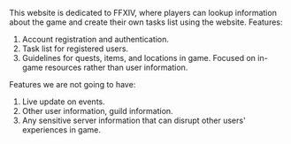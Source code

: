 This website is dedicated to FFXIV, where players can lookup information about the game and create their own tasks list using the website. 
Features:
  1. Account registration and authentication.
  2. Task list for registered users.
  3. Guidelines for quests, items, and locations in game. Focused on in-game resources rather than user information.

Features we are not going to have:
  1. Live update on events.
  2. Other user information, guild information.
  3. Any sensitive server information that can disrupt other users' experiences in game. 
